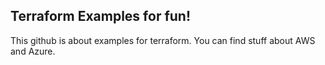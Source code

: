 ## Terraform Examples for fun!

This github is about examples for terraform. You can find stuff about AWS and Azure.
